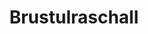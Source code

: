 ---
title: 'Brustulraschall'
description: 'Vorsorge für Ihr Wohl'
pubDate: 'Jul 05 2000'
heroImage: '/Brust.png'
---